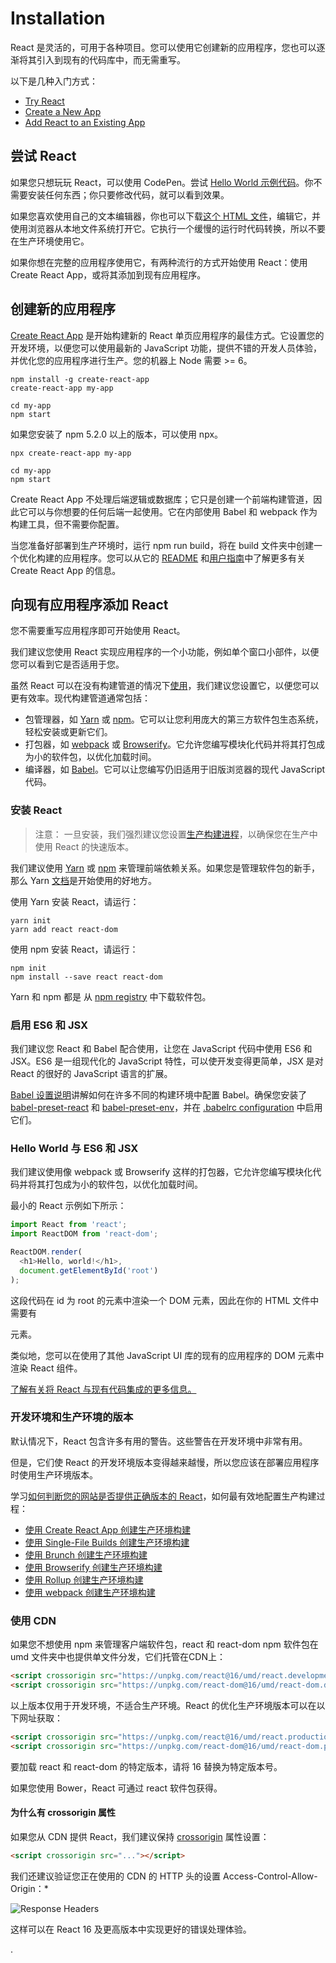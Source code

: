# Installation

React 是灵活的，可用于各种项目。您可以使用它创建新的应用程序，您也可以逐渐将其引入到现有的代码库中，而无需重写。

以下是几种入门方式：

- [Try React](https://reactjs.org/docs/installation.html#trying-out-react)
- [Create a New App](https://reactjs.org/docs/installation.html#creating-a-new-application)
- [Add React to an Existing App](https://reactjs.org/docs/installation.html#adding-react-to-an-existing-application)

## 尝试 React

如果您只想玩玩 React，可以使用 CodePen。尝试 [Hello World 示例代码](http://codepen.io/gaearon/pen/rrpgNB?editors=0010)。你不需要安装任何东西；你只要修改代码，就可以看到效果。

如果您喜欢使用自己的文本编辑器，你也可以下载[这个 HTML 文件](https://raw.githubusercontent.com/reactjs/reactjs.org/master/static/html/single-file-example.html)，编辑它，并使用浏览器从本地文件系统打开它。它执行一个缓慢的运行时代码转换，所以不要在生产环境使用它。

如果你想在完整的应用程序使用它，有两种流行的方式开始使用 React：使用 Create React App，或将其添加到现有应用程序。

## 创建新的应用程序

[Create React App](http://github.com/facebookincubator/create-react-app) 是开始构建新的 React 单页应用程序的最佳方式。它设置您的开发环境，以便您可以使用最新的 JavaScript 功能，提供不错的开发人员体验，并优化您的应用程序进行生产。您的机器上 Node 需要 >= 6。

```
npm install -g create-react-app
create-react-app my-app

cd my-app
npm start
```

如果您安装了 npm 5.2.0 以上的版本，可以使用 npx。

```
npx create-react-app my-app

cd my-app
npm start
```

Create React App 不处理后端逻辑或数据库；它只是创建一个前端构建管道，因此它可以与你想要的任何后端一起使用。它在内部使用 Babel 和 webpack 作为构建工具，但不需要你配置。

当您准备好部署到生产环境时，运行 npm run build，将在 build 文件夹中创建一个优化构建的应用程序。您可以从它的 [README](https://github.com/facebookincubator/create-react-app#create-react-app-) 和[用户指南](https://github.com/facebookincubator/create-react-app/blob/master/packages/react-scripts/template/README.md#table-of-contents)中了解更多有关 Create React App 的信息。

## 向现有应用程序添加 React

您不需要重写应用程序即可开始使用 React。

我们建议您使用 React 实现应用程序的一个小功能，例如单个窗口小部件，以便您可以看到它是否适用于您。

虽然 React 可以在没有构建管道的情况下[使用](https://reactjs.org/docs/react-without-es6.html)，我们建议您设置它，以便您可以更有效率。现代构建管道通常包括：

- 包管理器，如 [Yarn](https://yarnpkg.com/) 或 [npm](https://www.npmjs.com/)。它可以让您利用庞大的第三方软件包生态系统，轻松安装或更新它们。
- 打包器，如 [webpack](https://webpack.js.org/) 或 [Browserify](http://browserify.org/)。它允许您编写模块化代码并将其打包成为小的软件包，以优化加载时间。
- 编译器，如 [Babel](http://babeljs.io/)。它可以让您编写仍旧适用于旧版浏览器的现代 JavaScript 代码。

### 安装 React

> 注意：
> 一旦安装，我们强烈建议您设置[生产构建进程](https://reactjs.org/docs/optimizing-performance.html#use-the-production-build)，以确保您在生产中使用 React 的快速版本。

我们建议使用 [Yarn](https://yarnpkg.com/) 或 [npm](https://www.npmjs.com/) 来管理前端依赖关系。如果您是管理软件包的新手，那么 Yarn [文档](https://yarnpkg.com/en/docs/getting-started)是开始使用的好地方。

使用 Yarn 安装 React，请运行：

```
yarn init
yarn add react react-dom
```

使用 npm 安装 React，请运行：

```
npm init
npm install --save react react-dom
```

Yarn 和 npm 都是 从 [npm registry](http://npmjs.com/) 中下载软件包。

### 启用 ES6 和 JSX

我们建议您 React 和 Babel 配合使用，让您在 JavaScript 代码中使用 ES6 和 JSX。ES6 是一组现代化的 JavaScript 特性，可以使开发变得更简单，JSX 是对 React 的很好的 JavaScript 语言的扩展。

[Babel 设置说明](https://babeljs.io/docs/setup/)讲解如何在许多不同的构建环境中配置 Babel。确保您安装了 [babel-preset-react](http://babeljs.io/docs/plugins/preset-react/#basic-setup-with-the-cli-) 和 [babel-preset-env](http://babeljs.io/docs/plugins/preset-env/)，并在 [.babelrc configuration](http://babeljs.io/docs/usage/babelrc/) 中启用它们。

### Hello World 与 ES6 和 JSX

我们建议使用像 webpack 或 Browserify 这样的打包器，它允许您编写模块化代码并将其打包成为小的软件包，以优化加载时间。

最小的 React 示例如下所示：

```js
import React from 'react';
import ReactDOM from 'react-dom';

ReactDOM.render(
  <h1>Hello, world!</h1>,
  document.getElementById('root')
);
```

这段代码在 id 为 root 的元素中渲染一个 DOM 元素，因此在你的 HTML 文件中需要有 <div id="root"></div> 元素。

类似地，您可以在使用了其他 JavaScript UI 库的现有的应用程序的 DOM 元素中渲染 React 组件。

[了解有关将 React 与现有代码集成的更多信息。](https://reactjs.org/docs/integrating-with-other-libraries.html#integrating-with-other-view-libraries)

### 开发环境和生产环境的版本

默认情况下，React 包含许多有用的警告。这些警告在开发环境中非常有用。

但是，它们使 React 的开发环境版本变得越来越慢，所以您应该在部署应用程序时使用生产环境版本。

学习[如何判断您的网站是否提供正确版本的 React](https://reactjs.org/docs/optimizing-performance.html#use-the-production-build)，如何最有效地配置生产构建过程：

- [使用 Create React App 创建生产环境构建](https://reactjs.org/docs/optimizing-performance.html#create-react-app)
- [使用 Single-File Builds 创建生产环境构建](https://reactjs.org/docs/optimizing-performance.html#single-file-builds)
- [使用 Brunch 创建生产环境构建](https://reactjs.org/docs/optimizing-performance.html#brunch)
- [使用 Browserify 创建生产环境构建](https://reactjs.org/docs/optimizing-performance.html#browserify)
- [使用 Rollup 创建生产环境构建](https://reactjs.org/docs/optimizing-performance.html#rollup)
- [使用 webpack 创建生产环境构建](https://reactjs.org/docs/optimizing-performance.html#webpack)

### 使用 CDN

如果您不想使用 npm 来管理客户端软件包，react 和 react-dom npm 软件包在 umd 文件夹中也提供单文件分发，它们托管在CDN上：

```html
<script crossorigin src="https://unpkg.com/react@16/umd/react.development.js"></script>
<script crossorigin src="https://unpkg.com/react-dom@16/umd/react-dom.development.js"></script>
```

以上版本仅用于开发环境，不适合生产环境。React 的优化生产环境版本可以在以下网址获取：

```html
<script crossorigin src="https://unpkg.com/react@16/umd/react.production.min.js"></script>
<script crossorigin src="https://unpkg.com/react-dom@16/umd/react-dom.production.min.js"></script>
```

要加载 react 和 react-dom 的特定版本，请将 16 替换为特定版本号。

如果您使用 Bower，React 可通过 react 软件包获得。

#### 为什么有 crossorigin 属性

如果您从 CDN 提供 React，我们建议保持 [crossorigin](https://developer.mozilla.org/en-US/docs/Web/HTML/CORS_settings_attributes) 属性设置：

```html
<script crossorigin src="..."></script>
```

我们还建议验证您正在使用的 CDN 的 HTTP 头的设置 Access-Control-Allow-Origin：*

![Response Headers](https://reactjs.org/static/89baed0a6540f29e954065ce04661048-5447f.png)

这样可以在 React 16 及更高版本中实现更好的错误处理体验。











































.
